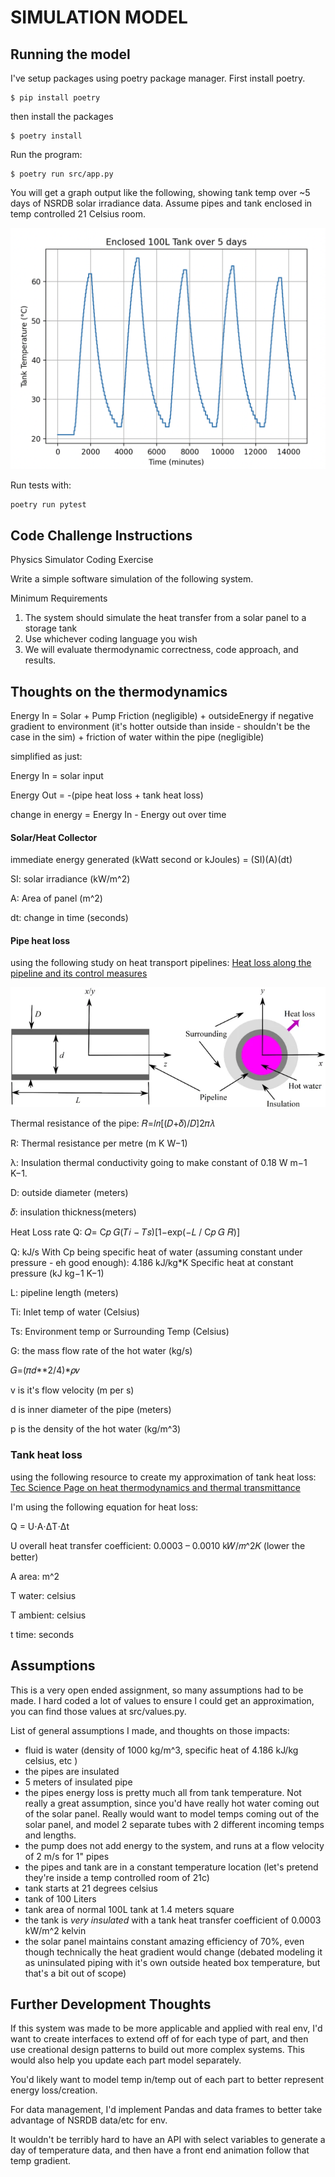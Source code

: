 # SIMULATION MODEL

## Running the model

I've setup packages using poetry package manager. First install poetry.

```
$ pip install poetry
```

then install the packages

```
$ poetry install
```

Run the program:

```
$ poetry run src/app.py
```

You will get a graph output like the following, showing tank temp over ~5 days of NSRDB solar irradiance data. Assume pipes and tank enclosed in temp controlled 21 Celsius room.

![tank temp graph](tank_temp_graph.png)

Run tests with:

```
poetry run pytest
```

## Code Challenge Instructions

Physics Simulator Coding Exercise

Write a simple software simulation of the following system.

Minimum Requirements

1. The system should simulate the heat transfer from a solar panel to a storage tank
2. Use whichever coding language you wish
3. We will evaluate thermodynamic correctness, code approach, and results.

## Thoughts on the thermodynamics

Energy In = Solar + Pump Friction (negligible) + outsideEnergy if negative gradient to environment (it's hotter outside than inside - shouldn't be the case in the sim) + friction of water within the pipe (negligible)

simplified as just:

Energy In = solar input

Energy Out = -(pipe heat loss + tank heat loss)

change in energy = Energy In - Energy out over time

#### Solar/Heat Collector

immediate energy generated (kWatt second or kJoules) = (SI)(A)(dt)

SI: solar irradiance (kW/m^2)

A: Area of panel (m^2)

dt: change in time (seconds)

#### Pipe heat loss

using the following study on heat transport pipelines:
[Heat loss along the pipeline and its control measures](https://link.springer.com/article/10.1007/s42452-022-05226-2)

![pipe heat loss image](pipe-heat-loss.png)

Thermal resistance of the pipe:
𝑅=𝑙𝑛[(𝐷+𝛿)/𝐷]2𝜋𝜆

R: Thermal resistance per metre (m K W−1)

λ: Insulation thermal conductivity going to make constant of 0.18 W m−1 K−1.

D: outside diameter (meters)

𝛿: insulation thickness(meters)

Heat Loss rate Q:
𝑄= C𝑝 𝐺(𝑇𝑖 − 𝑇𝑠)[1−exp(−𝐿 / C𝑝 𝐺 𝑅)]

Q: kJ/s
With Cp being specific heat of water (assuming constant under pressure - eh good enough): 4.186 kJ/kg\*K
Specific heat at constant pressure (kJ kg−1 K−1)

L: pipeline length (meters)

Ti: Inlet temp of water (Celsius)

Ts: Environment temp or Surrounding Temp (Celsius)

G: the mass flow rate of the hot water (kg/s)

𝐺=(𝜋𝑑\**2/4)*𝜌𝑣

v is it's flow velocity (m per s)

d is inner diameter of the pipe (meters)

p is the density of the hot water (kg/m^3)

### Tank heat loss

using the following resource to create my approximation of tank heat loss:
[Tec Science Page on heat thermodynamics and thermal transmittance](https://www.tec-science.com/thermodynamics/heat/thermal-transmittance-u-value/)

I'm using the following equation for heat loss:

Q = U⋅A⋅ΔT⋅Δt

U overall heat transfer coefficient: 0.0003 – 0.0010 k𝑊/𝑚^2𝐾 (lower the better)

A area: m^2

T water: celsius

T ambient: celsius

t time: seconds

## Assumptions

This is a very open ended assignment, so many assumptions had to be made. I hard coded a lot of values to ensure I could get an approximation, you can find those values at src/values.py.

List of general assumptions I made, and thoughts on those impacts:

- fluid is water (density of 1000 kg/m^3, specific heat of 4.186 kJ/kg celsius, etc )
- the pipes are insulated
- 5 meters of insulated pipe
- the pipes energy loss is pretty much all from tank temperature. Not really a great assumption, since you'd have really hot water coming out of the solar panel. Really would want to model temps coming out of the solar panel, and model 2 separate tubes with 2 different incoming temps and lengths.
- the pump does not add energy to the system, and runs at a flow velocity of 2 m/s for 1" pipes
- the pipes and tank are in a constant temperature location (let's pretend they're inside a temp controlled room of 21c)
- tank starts at 21 degrees celsius
- tank of 100 Liters
- tank area of normal 100L tank at 1.4 meters square
- the tank is _very insulated_ with a tank heat transfer coefficient of 0.0003 kW/m^2 kelvin
- the solar panel maintains constant amazing efficiency of 70%, even though technically the heat gradient would change (debated modeling it as uninsulated piping with it's own outside heated box temperature, but that's a bit out of scope)

## Further Development Thoughts

If this system was made to be more applicable and applied with real env, I'd want to create interfaces to extend off of for each type of part, and then use creational design patterns to build out more complex systems. This would also help you update each part model separately.

You'd likely want to model temp in/temp out of each part to better represent energy loss/creation.

For data management, I'd implement Pandas and data frames to better take advantage of NSRDB data/etc for env.

It wouldn't be terribly hard to have an API with select variables to generate a day of temperature data, and then have a front end animation follow that temp gradient.
